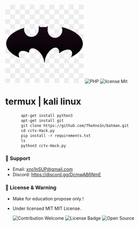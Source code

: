 <p><a href="http://thexno1n.github.io/" target="_blank"><img src="https://github.com/theXNO1N/batman/blob/main/file/batman.png?raw=true" width="250" alt="Laravel Logo"></a>
<img alt="PHP " src="https://img.shields.io/badge/PHP--Guzzle-4F5B93">
<img alt="license Mit" src="https://img.shields.io/badge/license-MIT-green">



# termux | kali linux
           apt-get install python3
           apt-get install git
           git clone https://github.com/TheXno1n/batman.git
           cd cctv-Hack.py
           pip install -r requirements.txt
           ls
           python3 cctv-Hack.py


### 🧰 Support
- Email: <xno1nSUP@gmail.com>
- Discord: https://discord.gg/DcmwAB6NmE


### 📜 License & Warning
- Make for education propose only !
- Under licensed MIT MIT License.

  <img src="https://img.shields.io/badge/contributions-welcome-brightgreen.svg?style=flat" alt="Contribution Welcome">
  <img src="https://img.shields.io/badge/License-GPLv3-blue.svg" alt="License Badge">
  <img src="https://badges.frapsoft.com/os/v3/open-source.svg?v=103" alt="Open Source">
</p>
